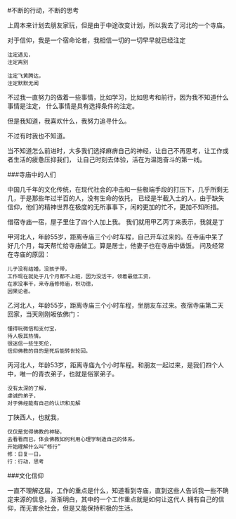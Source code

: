 #不断的行动，不断的思考

上周本来计划去朋友家玩，但是由于中途改变计划，所以我去了河北的一个寺庙。

对于信仰，我是一个宿命论者，我相信一切的一切早早就已经注定

    注定遇见，
    注定离别

    注定飞黄腾达，
    注定默默无闻

不过我一直努力的做着一些事情，比如学习，比如思考和前行，因为我不知道什么事情是注定，
什么事情是具有选择条件的注定。

但是我知道，我喜欢什么，我努力追寻什么。

不过有时我也不知道。

当不知道怎么前进时，大多我们选择麻痹自己的神经，让自己不再思考，让工作或者生活的疲惫压抑我们，
让自己时刻去体验，活在为温饱奋斗的第一线。

###寺庙中的人们

中国几千年的文化传统，在现代社会的冲击和一些极端手段的打压下，几乎所剩无几，于是那些年过半百的人，没有生命的依托，
已经是半截入土的人，由于缺失信仰，他们的精神世界在极度的无所事事下，闲的更加的忙不，更加不知所措。

借宿寺庙一宿，屋子里住了四个人加上我。
我们就用甲乙丙丁来表示，我就是丁

甲河北人，年龄55岁，距离寺庙三个小时车程，自己开车过来的。在寺庙中呆了好几个月，每天帮忙给寺庙做工。算是居士，他妻子也在寺庙中做饭。
问及经常在寺庙的原因：

    儿子没有结婚，没孩子带，
    工作现在就处于几个月都不上班，因为没活干，领着最低工资，
    在家没事干，来寺庙修修庙，积功德，
    因果论者。

乙河北人，年龄55岁，距离寺庙三个小时车程，坐朋友车过来。夜宿寺庙第二天回家，当天刚刚皈依佛门：

    懂得玩微信和支付宝，
    待人极其热情，
    很迷信一些生死伦，
    信仰佛教的目的是死后能转世轮回。

丙河北人，年龄53岁，距离寺庙九个小时车程。和朋友一起过来，是我们四个人中，唯一的青衣弟子，也就是俗家弟子。

    没有太深的了解，
    虔诚的弟子，
    对于佛经能有自己的认识和见解

丁陕西人，也就我，

    仅仅是觉得佛教的神秘，
    去看看而已，体会佛教如何利用心理学制造自己的体系。
    开始理解什么叫“修行”
    修：日复一日，
    行：行动，思考

###文化信仰

一直不理解这届，工作的重点是什么，知道看到寺庙，直到这些人告诉我一些不确定来源的信息，渐渐明白，其中的一个工作重点就是如何让这代人
拥有自己的信仰，而无害余社会，但是又能保持积极的生活。
